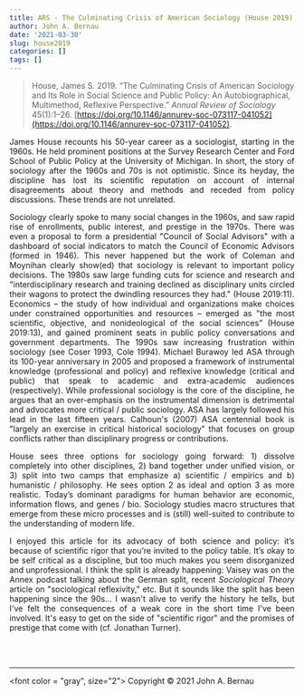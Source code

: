 ```yaml
---
title: ARS - The Culminating Crisis of American Sociology (House 2019)
author: John A. Bernau
date: '2021-03-30'
slug: house2019
categories: []
tags: []
---
```


> House, James S. 2019. “The Culminating Crisis of American Sociology and Its Role in Social Science and Public Policy: An Autobiographical, Multimethod, Reflexive Perspective.” *Annual Review of Sociology* 45(1):1–26. [https://doi.org/10.1146/annurev-soc-073117-041052](https://doi.org/10.1146/annurev-soc-073117-041052).  

<div align = "justify">
James House recounts his 50-year career as a sociologist, starting in the 1960s. He held prominent positions at the Survey Research Center and Ford School of Public Policy at the University of Michigan. In short, the story of sociology after the 1960s and 70s is not optimistic. Since its heyday, the discipline has lost its scientific reputation on account of internal disagreements about theory and methods and receded from policy discussions. These trends are not unrelated. 

Sociology clearly spoke to many social changes in the 1960s, and saw rapid rise of enrollments, public interest, and prestige in the 1970s. There was even a proposal to form a presidential "Council of Social Advisors" with a dashboard of social indicators to match the Council of Economic Advisors (formed in 1946). This never happened but the work of Coleman and Moynihan clearly show(ed) that sociology is relevant to important policy decisions. The 1980s saw large funding cuts for science and research and "interdisciplinary research and training declined as disciplinary units circled their wagons to protect the dwindling resources they had." (House 2019:11). Economics – the study of how individual and organizations make choices under constrained opportunities and resources – emerged as "the most scientific, objective, and nonideological of the social sciences" (House 2019:13), and gained prominent seats in public policy conversations and government departments. The 1990s saw increasing frustration within sociology (see Coser 1993, Cole 1994). Michael Burawoy led ASA through its 100-year anniversary in 2005 and proposed a framework of instrumental knowledge (professional and policy) and reflexive knowledge (critical and public) that speak to academic and extra-academic audiences (respectively). While professional sociology is the core of the discipline, he argues that an over-emphasis on the instrumental dimension is detrimental and advocates more critical / public sociology. ASA has largely followed his lead in the last fifteen years. Calhoun's (2007) ASA centennial book is "largely an exercise in critical historical sociology" that focuses on group conflicts rather than disciplinary progress or contributions. 

House sees three options for sociology going forward: 1) dissolve completely into other disciplines, 2) band together under unified vision, or 3) split into two camps that emphasize a) scientific / empirics and b) humanistic / philosophy. He sees option 2 as ideal and option 3 as more realistic. Today’s dominant paradigms for human behavior are economic, information flows, and genes / bio. Sociology studies macro structures that emerge from these micro processes and is (still) well-suited to contribute to the understanding of modern life. 

I enjoyed this article for its advocacy of both science and policy: it’s because of scientific rigor that you’re invited to the policy table. It’s okay to be self critical as a discipline, but too much makes you seem disorganized and unprofessional. I think the split is already happening: Vaisey was on the Annex podcast talking about the German split, recent *Sociological Theory* article on "sociological reflexivity," etc. But it sounds like the split has been happening since the 90s... I wasn't alive to verify the history he tells, but I've felt the consequences of a weak core in the short time I've been involved. It's easy to get on the side of "scientific rigor" and the promises of prestige that come with (cf. Jonathan Turner).  

</div>
<br>
<br>
  
___
<font color = "gray", size="2">
Copyright &copy; 2021 John A. Bernau</font>